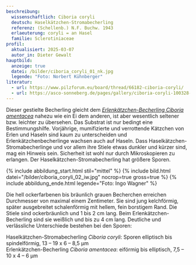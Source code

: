 ```yaml
---
beschreibung:
  wissenschaftlich: Ciboria coryli
  deutsch: Haselkätzchen-Stromabecherling
  referenz: (Schellenb.) N.F. Buchw. 1943
  erlaeuterung: coryli = an Hasel
  familie: Sclerotiniaceae
profil:
  aktualisiert: 2025-03-07
  autor_in: Dieter Gewalt
hauptbild:
  anzeige: true
  datei: /bilder/ciboria_coryli_01_nk.jpg
  legende: "Foto: Norbert Kühnberger"
literatur:
  - url: https://www.pilzforum.eu/board/thread/66182-ciboria-coryli/
  - url: https://asco-sonneberg.de/pages/gallery/ciboria-coryli-100328-01xs29881.php
---
```

Dieser gestielte Becherling gleicht dem *[Erlenkätzchen-Becherling Ciboria amentacea](/pilze/ciboria-amentacea-erlenkätzchen-becherling)* nahezu wie ein Ei dem anderen, ist aber wesentlich seltener bzw. leichter zu übersehen. Das Substrat ist nur bedingt eine Bestimmungshilfe. Vorjährige, mumifizierte und verrottende Kätzchen von Erlen und Haseln sind kaum zu unterscheiden und Erlenkätzchenbecherlinge wachsen auch auf Haseln. Dass Haselkätzchen-Stromabecherlinge und vor allem ihre Stiele etwas dunkler und kürzer sind, mag ein Hinweis sein. Sicherheit ist wohl nur durch Mikroskopieren zu erlangen. Der Haselkätzchen-Stromabecherling hat größere Sporen.

{% include abbildung_start.html stil="mittel" %}
{% include bild.html datei="/bilder/ciboria_coryli_02_iw.jpg" nocrop=true gross=true %}
{% include abbildung_ende.html legende="Foto: Ingo Wagner" %}

Die hell ockerfarbenen bis bräunlich grauen Becherchen erreichen Durchmesser von maximal einem Zentimeter. Sie sind jung kelchförmig, später ausgebreitet schalenförmig mit hellem, fein borstigem Rand. Die Stiele sind ockerbräunlich und 1 bis 2 cm lang. Beim Erlenkätzchen-Becherling sind sie weißlich und bis zu 4 cm lang. Deutliche und verlässliche Unterschiede bestehen bei den Sporen:

Haselkätzchen-Stromabecherling *Ciboria coryli*: Sporen elliptisch bis spindelförmig, 13 – 19 x 6 – 8,5 µm\
Erlenkätzchen-Becherling *Ciboria amentacea*: eiförmig bis elliptisch, 7,5 – 10 x 4 – 6 µm